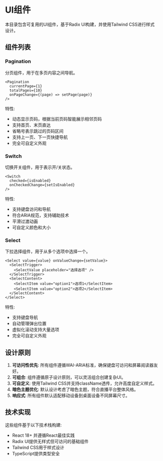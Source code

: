 # UI组件

本目录包含可复用的UI组件，基于Radix UI构建，并使用Tailwind CSS进行样式设计。

## 组件列表

### Pagination

分页组件，用于在多页内容之间导航。

```tsx
<Pagination 
  currentPage={1}
  totalPages={10}
  onPageChange={(page) => setPage(page)}
/>
```

特性:
- 动态显示页码，根据当前页码智能展示相邻页码
- 支持首页、末页直达
- 省略号表示跳过的页码区间
- 支持上一页、下一页快捷导航
- 完全可自定义外观

### Switch

切换开关组件，用于表示开/关状态。

```tsx
<Switch 
  checked={isEnabled}
  onCheckedChange={setIsEnabled}
/>
```

特性:
- 支持键盘访问和导航
- 符合ARIA规范，支持辅助技术
- 平滑过渡动画
- 可自定义颜色和大小

### Select

下拉选择组件，用于从多个选项中选择一个。

```tsx
<Select value={value} onValueChange={setValue}>
  <SelectTrigger>
    <SelectValue placeholder="选择选项" />
  </SelectTrigger>
  <SelectContent>
    <SelectItem value="option1">选项1</SelectItem>
    <SelectItem value="option2">选项2</SelectItem>
  </SelectContent>
</Select>
```

特性:
- 支持键盘导航
- 自动管理弹出位置
- 虚拟化滚动支持大量选项
- 完全可自定义外观

## 设计原则

1. **可访问性优先**: 所有组件遵循WAI-ARIA标准，确保键盘可访问和屏幕阅读器友好。
2. **可组合**: 组件遵循原子设计原则，可以灵活组合创建复杂UI。
3. **可自定义**: 使用Tailwind CSS并支持className透传，允许高度自定义样式。
4. **暗色主题优化**: 默认设计考虑了暗色主题，符合直播平台整体风格。
5. **响应式**: 所有组件默认适配移动设备到桌面设备不同屏幕尺寸。

## 技术实现

这些组件基于以下技术栈构建:
- React 18+ 并遵循React最佳实践
- Radix UI提供无样式但可访问的基础组件
- Tailwind CSS用于样式设计
- TypeScript提供类型安全 
